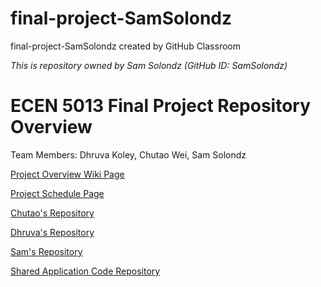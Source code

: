 
# final-project-SamSolondz
final-project-SamSolondz created by GitHub Classroom

*This is repository owned by Sam Solondz (GitHub ID: SamSolondz)*

# ECEN 5013 Final Project Repository Overview
Team Members: Dhruva Koley, Chutao Wei, Sam Solondz

[Project Overview Wiki Page](https://github.com/cu-ecen-5013/final-project-chwe3468/wiki/Project-Overview-Wiki)

[Project Schedule Page](https://github.com/cu-ecen-5013/final-project-chwe3468/wiki/Schedule)

[Chutao's Repository](https://github.com/cu-ecen-5013/final-project-chwe3468)

[Dhruva's Repository](https://github.com/cu-ecen-5013/final-project-D-KG5)

[Sam's Repository](https://github.com/cu-ecen-5013/final-project-SamSolondz)

[Shared Application Code Repository](https://github.com/chwe3468/cu-ecen-5013-final-project-shared)
